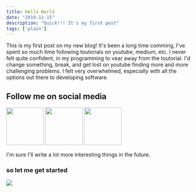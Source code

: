 ```yaml
---
title: Hello World
date: "2019-11-15"
description: "Quick!!! It's my first post"
tags: ['plain']
---
```


This is my first post on my new blog! It's been a long time comming,
I've spent so much time following toutorials on youtube, medium, etc.
I never felt quite confident, in my programming to vear away from the toutorial.
I'd change something, break, and get lost on youtube finding more and more challenging problems.
I felt very overwhelmed, especially with all the options out there to developing software.



## Follow me on social media

<a href="https://github.com/3salaz"><img src="https://image.flaticon.com/icons/svg/25/25231.svg" height='100' width='100'></img></a>
<a href="https://twitter.com/esalaz415"><img src="https://cdn3.iconfinder.com/data/icons/social-icons-5/607/Twitterbird.png" height='100' width='100'></img></a>
<a href="https://www.linkedin.com/in/esalaz/"><img src="https://cdn3.iconfinder.com/data/icons/social-icons-5/606/LinkedIn.png" height='100' width='100'></img></a>

I'm sure I'll write a lot more interesting things in the future. 
### so let me get started

![](https://media.giphy.com/media/WZ4M8M2VbauEo/giphy.gif)

